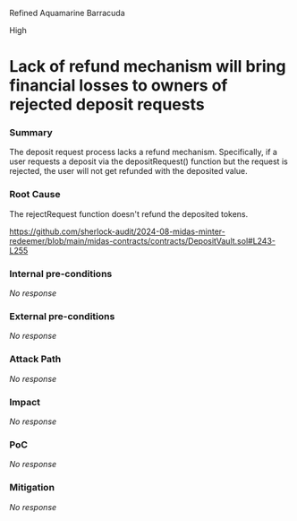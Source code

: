 Refined Aquamarine Barracuda

High

# Lack of refund mechanism will bring financial losses to owners of rejected deposit requests

### Summary

The deposit request process lacks a refund mechanism. Specifically, if a user requests a deposit via the depositRequest() function but the request is rejected, the user will not get refunded with the deposited value.

### Root Cause

The rejectRequest function doesn't refund the deposited tokens.

https://github.com/sherlock-audit/2024-08-midas-minter-redeemer/blob/main/midas-contracts/contracts/DepositVault.sol#L243-L255

### Internal pre-conditions

_No response_

### External pre-conditions

_No response_

### Attack Path

_No response_

### Impact

_No response_

### PoC

_No response_

### Mitigation

_No response_